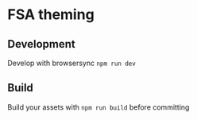 # FSA theming

## Development
Develop with browsersync `npm run dev`

## Build
Build your assets with `npm run build` before committing
